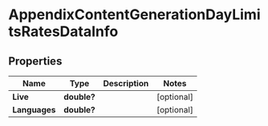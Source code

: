 # AppendixContentGenerationDayLimitsRatesDataInfo


## Properties

| Name | Type | Description | Notes |
|------------ | ------------- | ------------- | -------------|
**Live** | **double?** |  |[optional]|
**Languages** | **double?** |  |[optional]|